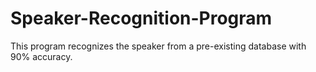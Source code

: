 # Speaker-Recognition-Program
This program recognizes the speaker from a pre-existing database with 90% accuracy.

